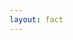```yaml
---
layout: fact
---
```


<Congratz
  achievement="on knowing your first optimizer!"
  message="Remember the acronym of this optimizer: SGD"
  secondary="Also remember the how and why."
  caveat="Even if you can't remember the equation of MSE's derivative"
/>